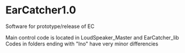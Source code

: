 # EarCatcher1.0
Software for prototype/release of EC

Main control code is located in LoudSpeaker_Master and EarCatcher_lib
Codes in folders ending with "Ino" have very minor differencies 
